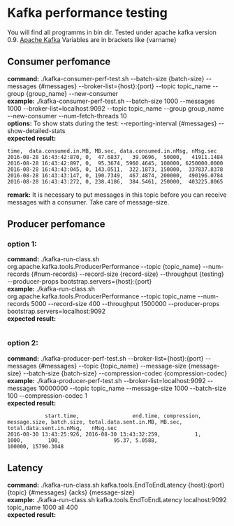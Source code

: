 # Kafka performance testing #

You will find all programms in bin dir. Tested under apache kafka version 0.9. [Apache Kafka](https://kafka.apache.org/)
Variables are in brackets like {varname}


## Consumer perfomance ##

**command:** ./kafka-consumer-perf-test.sh --batch-size {batch-size} --messages {#messages} --broker-list={host}:{port} --topic topic_name --group {group_name} --new-consumer <br>
**example:** ./kafka-consumer-perf-test.sh --batch-size 1000 --messages 1000 --broker-list=localhost:9092 --topic topic_name --group group_name --new-consumer --num-fetch-threads 10<br>
**options:** 
To show stats during the test: --reporting-interval {#messages} --show-detailed-stats <br> 
**expected result:** 
```
time,  data.consumed.in.MB, MB.sec, data.consumed.in.nMsg, nMsg.sec
2016-08-28 16:43:42:870, 0,  47.6837,   39.9696,  50000,   41911.1484
2016-08-28 16:43:42:897, 0,  95.3674, 5960.4645, 100000, 6250000.0000
2016-08-28 16:43:43:045, 0, 143.0511,  322.1873, 150000,  337837.8378
2016-08-28 16:43:43:147, 0, 190.7349,  467.4874, 200000,  490196.0784
2016-08-28 16:43:43:272, 0, 238.4186,  384.5461, 250000,  403225.8065
```
**remark:** It is necessary to put messages in this topic before you can receive messages with a consumer. Take care of message-size. 

## Producer perfomance ##

### option 1: ###

**command:** ./kafka-run-class.sh org.apache.kafka.tools.ProducerPerformance --topic {topic_name} --num-records  {#num-records} --record-size {record-size} --throughput {testing} --producer-props bootstrap.servers={host}:{port} <br>
**example:** ./kafka-run-class.sh org.apache.kafka.tools.ProducerPerformance --topic topic_name --num-records  5000 --record-size  400 --throughput 1500000 --producer-props bootstrap.servers=localhost:9092 <br>
**expected result:**
```

```

### option 2: ###

**command:** ./kafka-producer-perf-test.sh --broker-list={host}:{port} --messages {#messages} --topic {topic_name} --message-size {message-size} --batch-size {batch-size} --compression-codec {compression-codec} <br>
**example:** ./kafka-producer-perf-test.sh --broker-list=localhost:9092 --messages 10000000 --topic topic_name --message-size 1000 --batch-size 100 --compression-codec 1 <br>
**expected result:**
```
			start.time, 	 			end.time, compression, message.size, batch.size, total.data.sent.in.MB, MB.sec, total.data.sent.in.nMsg,   nMsg.sec
2016-08-30 13:43:25:926, 2016-08-30 13:43:32:259, 			1,         1000, 		100, 	             95.37, 5.0588,                  100000, 15790.3048
```


## Latency ##

**command:** ./kafka-run-class.sh kafka.tools.EndToEndLatency {host}:{port} {topic} {#messages} {acks} {message-size} <br>
**example:** ./kafka-run-class.sh kafka.tools.EndToEndLatency localhost:9092 topic_name 1000 all 400 <br> 
**expected result:**
```

```



